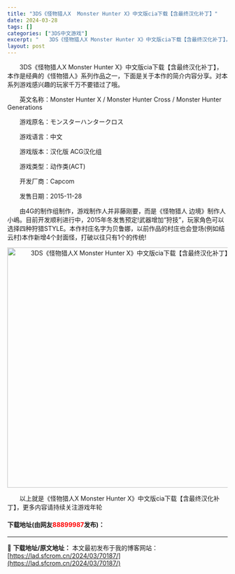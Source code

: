 ```yaml
---
title: "3DS《怪物猎人X  Monster Hunter X》中文版cia下载【含最终汉化补丁】"
date: 2024-03-28
tags: []
categories: ["3DS中文游戏"]
excerpt: "　　3DS《怪物猎人X Monster Hunter X》中文版cia下载【含最终汉化补丁】，本作是经典的《怪物猎人》系列作品之一，下面是关于本作的简介内容分享。对本系列游戏感兴趣的玩家千万不要错过了哦。 　　英文名称：Monster Hunter X / Monster Hunter Cross &hellip;"
layout: post
---
```


 <p>　　3DS《怪物猎人X Monster Hunter X》中文版cia下载【含最终汉化补丁】，本作是经典的《怪物猎人》系列作品之一，下面是关于本作的简介内容分享。对本系列游戏感兴趣的玩家千万不要错过了哦。</p> <p>　　英文名称：Monster Hunter X / Monster Hunter Cross / Monster Hunter Generations</p> <p>　　游戏原名：モンスターハンタークロス</p> <p>　　游戏语言：中文</p> <p>　　游戏版本：汉化版 ACG汉化组</p> <p>　　游戏类型：动作类(ACT)</p> <p>　　开发厂商：Capcom</p> <p>　　发售日期：2015-11-28</p> <p>　　由4G的制作组制作，游戏制作人并非藤刚要，而是《怪物猎人 边境》制作人小嶋。目前开发顺利进行中，2015年冬发售预定!武器增加&ldquo;狩技&rdquo;，玩家角色可以选择四种狩猎STYLE。本作村庄名字为贝鲁娜，以前作品的村庄也会登场(例如结云村)本作新增4个封面怪，打破以往只有1个的传统!</p> <p align="center"><img align="" border="0" src="https://lad.sfcrom.cn/wp-content/uploads/2024/03/20240328_66054a13effd7.jpg" width="549" alt="3DS《怪物猎人X  Monster Hunter X》中文版cia下载【含最终汉化补丁】" /></p> <p>　　以上就是《怪物猎人X Monster Hunter X》中文版cia下载【含最终汉化补丁】，更多内容请持续关注游戏年轮</p> <p><h4>下载地址(由网友<font color="red">88899987</font>发布)：</h4></p> 

---
📖 **下载地址/原文地址：** 本文最初发布于我的博客网站：[https://lad.sfcrom.cn/2024/03/70187/](https://lad.sfcrom.cn/2024/03/70187/)
